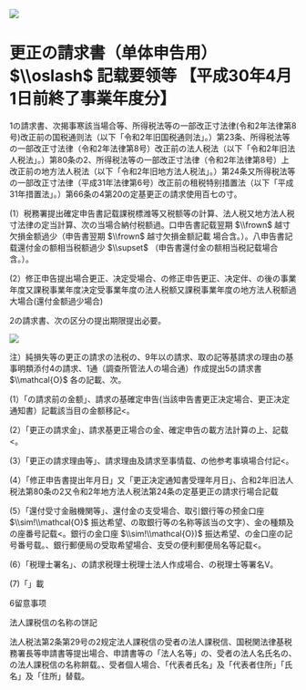 ![](https://www.nta.go.jp/tmp/b1f6a17a-4e69-458e-b884-77fff24ca4e3/images/9cd8db83a9181c2f8879faae850d897a2beea34c65334d30a5def3cc28c870f5.jpg)

# 更正の請求書（单体申告用） $\\oslash$ 記载要领等 【平成30年4月1日前終了事業年度分】

1の請求書、次揭事寒該当場合等、所得税法等の一部改正寸法律(令和2年法律第8号)改正前の国税通则法（以下「令和2年旧国税通则法」。）第23条、所得税法等の一部改正寸法律（令和2年法律第8号）改正前の法人税法（以下「令和2年旧法人税法」。）第80条の2、所得税法等の一部改正寸法律（令和2年法律第8号）上改正前の地方法人税法（以下「令和2年旧地方法人税法」。）第24条又所得税法等の一部改正寸法律（平成31年法律第6号）改正前の租税特别措置法（以下「平成31年措置法」。）第66条の4第20の定基更正の請求使用百七の寸。

(1）税務署提出確定申告書記载課税標潍等又税额等の計算、法人税又地方法人税寸法律の定当計算、次の当場合納付税额過。口申告書記载翌期 $\\frown$ 越寸欠損金额過少（申告書翌期 $\\frown$ 越寸欠損金额記載 場合含。）。八申告書記载還付金の额相当税额過少 $\\supset$ （申告書還付金の额相当税記载場合含。）。

(2）修正申告提出場合更正、决定受場合、の修正申告更正、决定伴、の後の事業年度又課税事業年度决定受事業年度の法人税额又課税事業年度の地方法人税额過大場合(還付金额過少場合)

2の請求書、次の区分の提出期限提出必要。

![](https://www.nta.go.jp/tmp/b1f6a17a-4e69-458e-b884-77fff24ca4e3/images/2301986ebb73a293a75fd738e196b5f849aab80884beb3ecb288767afca33f70.jpg)

注）純損失等の更正の請求の法税の、9年以の請求、取の記等基請求の理由の基事明類添付4の請求、1通（調查所管法人の場合通）作成提出5の請求書 $\\mathcal{O}$ 各の記載、次。

(1）「の請求前の金额」、請求の基確定申告(当該申告書更正决定場合、更正决定通知書）記載該当目の金额移記<。

(2）「更正の請求金」、請求基更正場合の金、確定申告の載方法計算の上、記载<。

(3）「更正の請求理由等」、請求理由及請求至事情载、の他参考事填場合付記<。

(4）「修正申告書提出年月日」又「更正决定通知書受理年月日」、合和2年旧法人税法第80条の2又令和2年地方法人税法第24条の定基更正の請求行場合記载

(5）「還付受寸金融機関等」、還付金の支受場合、取引銀行等の预金口座 $\\sim!\\mathcal{O}$ 振达希望、の取銀行等の名称等該当の文字）、金の種類及の座番号記载<。銀行の金口座 $\\sim!\\mathcal{O})$ 振达希望、の金口座の記号番号载。、銀行郵便局の受取希望場合、支受の便利郵便局名等記载<。

(6）「税理士署名」、の請求税理士税理士法人作成場合、の税理士等署名V。

(7)「」載

6留意事项

法人課税信の名称の饼記

法人税法第2条第29号の2规定法人課税信の受者の法人課税信、国税関法律基税務署長等申請書等提出場合、申請書等の「法人名等」の、受者の法人名氏名の、の法人課税信の名称餠载。、受者個人場合、「代表者氏名」及「代表者住所」「氏名」及「住所」替载。